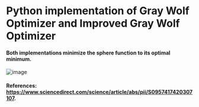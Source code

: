 # Python implementation of Gray Wolf Optimizer and Improved Gray Wolf Optimizer
#### Both implementations minimize the sphere function to its optimal minimum.
![image](https://user-images.githubusercontent.com/59822382/121601169-2f2f1d80-ca0b-11eb-8f51-5b6c98272ce2.png)

#### References: https://www.sciencedirect.com/science/article/abs/pii/S0957417420307107.

